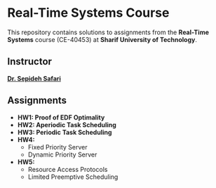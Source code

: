 # Real-Time Systems Course

This repository contains solutions to assignments from the **Real-Time Systems** course (CE-40453) at **Sharif University of Technology**.

## Instructor
[**Dr. Sepideh Safari**](https://scholar.google.com/citations?hl=en&user=pRGL8qQAAAAJ&view_op=list_works)

## Assignments
- **HW1: Proof of EDF Optimality**
- **HW2: Aperiodic Task Scheduling**
- **HW3: Periodic Task Scheduling**
- **HW4:**
  - Fixed Priority Server
  - Dynamic Priority Server
- **HW5:**
  - Resource Access Protocols
  - Limited Preemptive Scheduling
